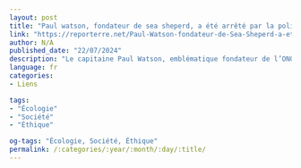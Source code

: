 ```yaml
---
layout: post
title: "Paul watson, fondateur de sea sheperd, a été arrêté par la police danoise"
link: "https://reporterre.net/Paul-Watson-fondateur-de-Sea-Sheperd-a-ete-arrete-par-la-police-danoise"
author: N/A
published_date: "22/07/2024"
description: "Le capitaine Paul Watson, emblématique fondateur de l’ONG de défense des océans Sea Sheperd, a été arrêté par la police danoise, dimanche 21 juillet au matin. Paul Watson a été intercepté alors qu’il faisait route avec son équipage de 25 bénévoles vers le passage du Nord-Ouest (situé aux abords de l’océan Arctique) afin d’« intercepter » le Kangei Maru, le nouveau navire baleinier géant du Japon. Lors d’une escale à Nuuk — la capitale du Groenland, territoire autonome du Danemark —, une douzaine de policiers et de membres des forces spéciales danoises sont montés à bord du navire de Sea Shepherd, ont menotté son fondateur et l’ont embarqué dans une camionnette."
language: fr
categories:
- Liens

tags:
- "Écologie"
- "Société"
- "Éthique"

og-tags: "Écologie, Société, Éthique"
permalink: /:categories/:year/:month/:day/:title/
---
```

